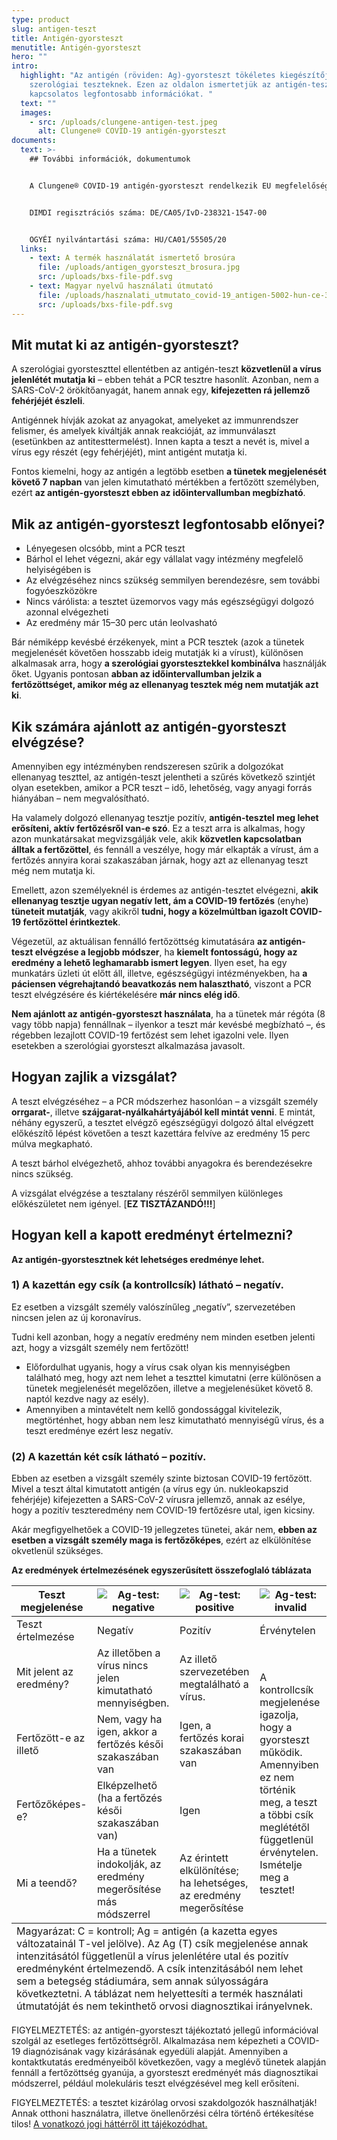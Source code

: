 ```yaml
---
type: product
slug: antigen-teszt
title: Antigén-gyorsteszt
menutitle: Antigén-gyorsteszt
hero: ""
intro:
  highlight: "Az antigén (röviden: Ag)-gyorsteszt tökéletes kiegészítője a
    szerológiai teszteknek. Ezen az oldalon ismertetjük az antigén-teszttel
    kapcsolatos legfontosabb információkat. "
  text: ""
  images:
    - src: /uploads/clungene-antigen-test.jpeg
      alt: Clungene® COVID-19 antigén-gyorsteszt
documents:
  text: >-
    ## További információk, dokumentumok


    A Clungene® COVID-19 antigén-gyorsteszt rendelkezik EU megfelelőségi nyilatkozattal, a termék az Európai Unióban regisztrálva van.


    DIMDI regisztrációs száma: DE/CA05/IvD-238321-1547-00


    OGYÉI nyilvántartási száma: HU/CA01/55505/20
  links:
    - text: A termék használatát ismertető brosúra
      file: /uploads/antigen_gyorsteszt_brosura.jpg
      src: /uploads/bxs-file-pdf.svg
    - text: Magyar nyelvű használati útmutató
      file: /uploads/hasznalati_utmutato_covid-19_antigen-5002-hun-ce-3_0-109155103.pdf
      src: /uploads/bxs-file-pdf.svg
---
```

## Mit mutat ki az antigén-gyorsteszt?

A szerológiai gyorsteszttel ellentétben az antigén-teszt **közvetlenül a vírus jelenlétét mutatja ki** – ebben tehát a PCR tesztre hasonlít. Azonban, nem a SARS-CoV-2 örökítőanyagát, hanem annak egy, **kifejezetten rá jellemző fehérjéjét észleli**.

Antigénnek hívják azokat az anyagokat, amelyeket az immunrendszer felismer, és amelyek kiváltják annak reakcióját, az immunválaszt (esetünkben az antitesttermelést). Innen kapta a teszt a nevét is, mivel a vírus egy részét (egy fehérjéjét), mint antigént mutatja ki.

Fontos kiemelni, hogy az antigén a legtöbb esetben **a tünetek megjelenését követő 7 napban** van jelen kimutatható mértékben a fertőzött személyben, ezért **az antigén-gyorsteszt ebben az időintervallumban megbízható**.

## Mik az antigén-gyorsteszt legfontosabb előnyei?

* Lényegesen olcsóbb, mint a PCR teszt
* Bárhol el lehet végezni, akár egy vállalat vagy intézmény megfelelő helyiségében is
* Az elvégzéséhez nincs szükség semmilyen berendezésre, sem további fogyóeszközökre
* Nincs várólista: a tesztet üzemorvos vagy más egészségügyi dolgozó azonnal elvégezheti
* Az eredmény már 15–30 perc után leolvasható

Bár némiképp kevésbé érzékenyek, mint a PCR tesztek (azok a tünetek megjelenését követően hosszabb ideig mutatják ki a vírust), különösen alkalmasak arra, hogy **a szerológiai gyorstesztekkel kombinálva** használják őket. Ugyanis pontosan **abban az időintervallumban jelzik a fertőzöttséget, amikor még az ellenanyag tesztek még nem mutatják azt ki**.

<CTA/>

## Kik számára ajánlott az antigén-gyorsteszt elvégzése?

Amennyiben egy intézményben rendszeresen szűrik a dolgozókat ellenanyag teszttel, az antigén-teszt jelentheti a szűrés következő szintjét olyan esetekben, amikor a PCR teszt – idő, lehetőség, vagy anyagi forrás hiányában – nem megvalósítható.

Ha valamely dolgozó ellenanyag tesztje pozitív, **antigén-tesztel meg lehet erősíteni, aktív fertőzésről van-e szó**. Ez a teszt arra is alkalmas, hogy azon munkatársakat megvizsgálják vele, akik **közvetlen kapcsolatban álltak a fertőzöttel**, és fennáll a veszélye, hogy már elkapták a vírust, ám a fertőzés annyira korai szakaszában járnak, hogy azt az ellenanyag teszt még nem mutatja ki.

Emellett, azon személyeknél is érdemes az antigén-tesztet elvégezni, **akik ellenanyag tesztje ugyan negatív lett, ám a COVID-19 fertőzés** (enyhe) **tüneteit mutatják**, vagy akikről **tudni, hogy a közelmúltban igazolt COVID-19 fertőzöttel érintkeztek**.

Végezetül, az aktuálisan fennálló fertőzöttség kimutatására **az antigén-teszt elvégzése a legjobb módszer**, ha **kiemelt fontosságú, hogy az eredmény a lehető leghamarabb ismert legyen**. Ilyen eset, ha egy munkatárs üzleti út előtt áll, illetve, egészségügyi intézményekben, ha **a páciensen végrehajtandó beavatkozás nem halasztható**, viszont a PCR teszt elvégzésére és kiértékelésére **már nincs elég idő**.

**Nem ajánlott az antigén-gyorsteszt használata**, ha a tünetek már régóta (8 vagy több napja) fennállnak – ilyenkor a teszt már kevésbé megbízható –, és régebben lezajlott COVID-19 fertőzést sem lehet igazolni vele. Ilyen esetekben a szerológiai gyorsteszt alkalmazása javasolt.

## Hogyan zajlik a vizsgálat?

A teszt elvégzéséhez – a PCR módszerhez hasonlóan – a vizsgált személy **orrgarat-**, illetve **szájgarat-nyálkahártyájából kell mintát venni**. E mintát, néhány egyszerű, a tesztet elvégző egészségügyi dolgozó által elvégzett előkészítő lépést követően a teszt kazettára felvíve az eredmény 15 perc múlva megkapható.

A teszt bárhol elvégezhető, ahhoz további anyagokra és berendezésekre nincs szükség.

A vizsgálat elvégzése a tesztalany részéről semmilyen különleges előkészületet nem igényel. [**EZ TISZTÁZANDÓ!!!**] 

## Hogyan kell a kapott eredményt értelmezni?

**Az antigén-gyorstesztnek két lehetséges eredménye lehet.**

### 1) A kazettán egy csík (a kontrollcsík) látható – negatív.

Ez esetben a vizsgált személy valószínűleg „negatív”, szervezetében nincsen jelen az új koronavírus.

Tudni kell azonban, hogy a negatív eredmény nem minden esetben jelenti azt, hogy a vizsgált személy nem fertőzött!

* Előfordulhat ugyanis, hogy a vírus csak olyan kis mennyiségben található meg, hogy azt nem lehet a teszttel kimutatni (erre különösen a tünetek megjelenését megelőzően, illetve a megjelenésüket követő 8. naptól kezdve nagy az esély).
* Amennyiben a mintavételt nem kellő gondossággal kivitelezik, megtörténhet, hogy abban nem lesz kimutatható mennyiségű vírus, és a teszt eredménye ezért lesz negatív.

### (2) A kazettán két csík látható – pozitív.

Ebben az esetben a vizsgált személy szinte biztosan COVID-19 fertőzött. Mivel a teszt által kimutatott antigén (a vírus egy ún. nukleokapszid fehérjéje) kifejezetten a SARS-CoV-2 vírusra jellemző, annak az esélye, hogy a pozitív teszteredmény nem COVID-19 fertőzésre utal, igen kicsiny.

Akár megfigyelhetőek a COVID-19 jellegzetes tünetei, akár nem, **ebben az esetben a vizsgált személy maga is fertőzőképes**, ezért az elkülönítése okvetlenül szükséges.

**Az eredmények értelmezésének egyszerűsített összefoglaló táblázata**

<table>
<thead>
<tr>
<th>Teszt megjelenése
</th>
<th>
<img style="max-height:128px;width:auto" alt="Ag-test: negative" src="/uploads/image1.jpeg" />
</th>
<th>
<img style="max-height:128px;width:auto" alt="Ag-test: positive" src="/uploads/image2.jpeg" />
</th>
<th>
<img style="max-height:128px;width:auto" alt="Ag-test: invalid" src="/uploads/image3.jpeg" />
</th>
</tr>
</thead>
<tbody>
<tr>
<td>Teszt értelmezése</td>
<td>Negatív</td>
<td>Pozitív</td>
<td>Érvénytelen</td>
</tr>
<tr>
<td>Mit jelent az eredmény?</td>
<td>Az illetőben a vírus nincs jelen kimutatható mennyiségben.</td>
<td>Az illető szervezetében megtalálható a vírus.</td>
<td rowspan="4">A kontrollcsík megjelenése igazolja, hogy a gyorsteszt működik. Amennyiben ez nem történik meg, a teszt a többi csík meglététől függetlenül érvénytelen. Ismételje meg a tesztet!</td>
</tr>
<tr>
<td>Fertőzött-e az illető</td>
<td>Nem, vagy ha igen, akkor a fertőzés késői szakaszában van</td>
<td>Igen, a fertőzés korai szakaszában van</td>
</tr>
<tr>
<td>Fertőzőképes-e?</td>
<td>Elképzelhető (ha a fertőzés késői szakaszában van)</td>
<td>Igen</td>
</tr>
<tr>
<td>Mi a teendő?</td>
<td>Ha a tünetek indokolják, az eredmény megerősítése más módszerrel</td>
<td>Az érintett elkülönítése; ha lehetséges, az eredmény megerősítése</td>
</tr><tfoot>
<tr>
<td colspan="4">
Magyarázat: C = kontroll; Ag = antigén (a kazetta egyes változatainál T-vel jelölve). Az Ag (T) csík megjelenése annak intenzitásától függetlenül a vírus jelenlétére utal és pozitív eredményként értelmezendő. A csík intenzitásából nem lehet sem a betegség stádiumára, sem annak súlyosságára következtetni. A táblázat nem helyettesíti a termék használati útmutatóját és nem tekinthető orvosi diagnosztikai irányelvnek.
</td>
</tr>
</tfoot>
</table>

<!--
## A COVID-19 antigén-gyorsteszt használatát bemutató videó

\\[Videó helye]

\\[Aztán tennék ide egy call-to-action gombot, ismét]
-->

FIGYELMEZTETÉS: az antigén-gyorsteszt tájékoztató jellegű információval szolgál az esetleges fertőzöttségről. Alkalmazása nem képezheti a COVID-19 diagnózisának vagy kizárásának egyedüli alapját. Amennyiben a kontaktkutatás eredményeiből következően, vagy a meglévő tünetek alapján fennáll a fertőzöttség gyanúja, a gyorsteszt eredményét más diagnosztikai módszerrel, például molekuláris teszt elvégzésével meg kell erősíteni.

FIGYELMEZTETÉS: a tesztet kizárólag orvosi szakdolgozók használhatják! Annak otthoni használatra, illetve önellenőrzési célra történő értékesítése tilos! [A vonatkozó jogi háttérről itt tájékozódhat.](https://covid-19.hbs.hu/miert-nincsenek-a-piacon-otthoni-hasznalatra-is-alkalmas-covid-19-tesztek)